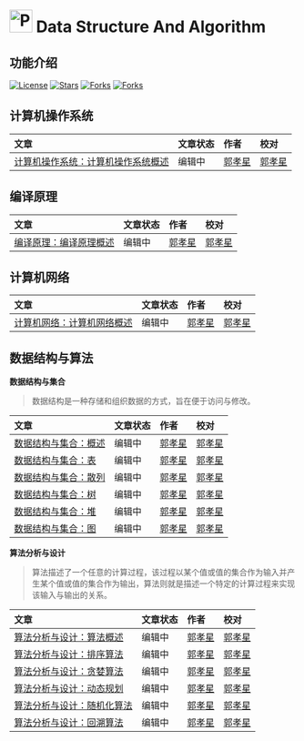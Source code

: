 # <img src="https://github.com/guoxiaoxing/computer-science/raw/master/art/logo.png" alt="Phoenix" width="40" height="40" align="bottom" /> Data Structure And Algorithm

## 功能介绍

[![License](https://img.shields.io/github/license/guoxiaoxing/computer-science.svg)](https://jitpack.io/#guoxiaoxing/computer-science) 
[![Stars](https://img.shields.io/github/stars/guoxiaoxing/computer-science.svg)](https://jitpack.io/#guoxiaoxing/computer-science) 
[![Forks](https://img.shields.io/github/forks/guoxiaoxing/computer-science.svg)](https://jitpack.io/#guoxiaoxing/computer-science) 
[![Forks](https://img.shields.io/github/issues/guoxiaoxing/computer-science.svg)](https://jitpack.io/#guoxiaoxing/computer-science) 

## 计算机操作系统

|文章                                                      |文章状态                            |作者                               |校对                              |
|:--------------------------------------------------------|:----------------------------------|:----------------------------------|:--------------------------------|
|[计算机操作系统：计算机操作系统概述](https://github.com/guoxiaoxing/computer-science/blob/master/doc/计算机操作系统/计算机操作系统：计算机操作系统概述.md)| 编辑中| [郭孝星](https://github.com/guoxiaoxing) | [郭孝星](https://github.com/guoxiaoxing) |


## 编译原理

|文章                                                      |文章状态                            |作者                               |校对                              |
|:--------------------------------------------------------|:----------------------------------|:----------------------------------|:--------------------------------|
|[编译原理：编译原理概述](https://github.com/guoxiaoxing/computer-science/blob/master/doc/编译原理/编译原理：编译原理概述.md)| 编辑中| [郭孝星](https://github.com/guoxiaoxing) | [郭孝星](https://github.com/guoxiaoxing) |


## 计算机网络

|文章                                                      |文章状态                            |作者                               |校对                              |
|:--------------------------------------------------------|:----------------------------------|:----------------------------------|:--------------------------------|
|[计算机网络：计算机网络概述](https://github.com/guoxiaoxing/computer-science/blob/master/doc/计算机网络/计算机网络：计算机网络概述.md)| 编辑中| [郭孝星](https://github.com/guoxiaoxing) | [郭孝星](https://github.com/guoxiaoxing) |

## 数据结构与算法

**数据结构与集合**

>数据结构是一种存储和组织数据的方式，旨在便于访问与修改。

|文章                                                      |文章状态                            |作者                               |校对                              |
|:--------------------------------------------------------|:----------------------------------|:----------------------------------|:--------------------------------|
|[数据结构与集合：概述](https://github.com/guoxiaoxing/computer-science/blob/master/doc/数据结构/数据结构与集合：概述.md)| 编辑中| [郭孝星](https://github.com/guoxiaoxing) | [郭孝星](https://github.com/guoxiaoxing) |
|[数据结构与集合：表](https://github.com/guoxiaoxing/computer-science/blob/master/doc/数据结构/数据结构与集合：表.md)| 编辑中| [郭孝星](https://github.com/guoxiaoxing) | [郭孝星](https://github.com/guoxiaoxing) |
|[数据结构与集合：散列](https://github.com/guoxiaoxing/computer-science/blob/master/doc/数据结构/数据结构与集合：散列.md)| 编辑中| [郭孝星](https://github.com/guoxiaoxing) | [郭孝星](https://github.com/guoxiaoxing) |
|[数据结构与集合：树](https://github.com/guoxiaoxing/computer-science/blob/master/doc/数据结构/数据结构与集合：树.md)| 编辑中| [郭孝星](https://github.com/guoxiaoxing) | [郭孝星](https://github.com/guoxiaoxing) |
|[数据结构与集合：堆](https://github.com/guoxiaoxing/computer-science/blob/master/doc/数据结构/数据结构与集合：堆.md)| 编辑中| [郭孝星](https://github.com/guoxiaoxing) | [郭孝星](https://github.com/guoxiaoxing) |
|[数据结构与集合：图](https://github.com/guoxiaoxing/computer-science/blob/master/doc/数据结构/数据结构与集合：图.md)| 编辑中| [郭孝星](https://github.com/guoxiaoxing) | [郭孝星](https://github.com/guoxiaoxing) |


**算法分析与设计**

>算法描述了一个任意的计算过程，该过程以某个值或值的集合作为输入并产生某个值或值的集合作为输出，算法则就是描述一个特定的计算过程来实现该输入与输出的关系。

|文章                                                      |文章状态                            |作者                               |校对                              |
|:--------------------------------------------------------|:----------------------------------|:----------------------------------|:--------------------------------|
|[算法分析与设计：算法概述](https://github.com/guoxiaoxing/computer-science/blob/master/doc/算法分析/算法分析与设计：算法概述.md)| 编辑中| [郭孝星](https://github.com/guoxiaoxing) | [郭孝星](https://github.com/guoxiaoxing) |
|[算法分析与设计：排序算法](https://github.com/guoxiaoxing/computer-science/blob/master/doc/算法分析/算法分析与设计：排序算法.md)| 编辑中| [郭孝星](https://github.com/guoxiaoxing) | [郭孝星](https://github.com/guoxiaoxing) |
|[算法分析与设计：贪婪算法](https://github.com/guoxiaoxing/computer-science/blob/master/doc/算法分析/算法分析与设计：贪婪算法.md)| 编辑中| [郭孝星](https://github.com/guoxiaoxing) | [郭孝星](https://github.com/guoxiaoxing) |
|[算法分析与设计：动态规划](https://github.com/guoxiaoxing/computer-science/blob/master/doc/算法分析/算法分析与设计：动态规划.md)| 编辑中| [郭孝星](https://github.com/guoxiaoxing) | [郭孝星](https://github.com/guoxiaoxing) |
|[算法分析与设计：随机化算法](https://github.com/guoxiaoxing/computer-science/blob/master/doc/算法分析/算法分析与设计：随机化算法.md)| 编辑中| [郭孝星](https://github.com/guoxiaoxing) | [郭孝星](https://github.com/guoxiaoxing) |
|[算法分析与设计：回溯算法](https://github.com/guoxiaoxing/computer-science/blob/master/doc/算法分析/算法分析与设计：回溯算法.md)| 编辑中| [郭孝星](https://github.com/guoxiaoxing) | [郭孝星](https://github.com/guoxiaoxing) |



